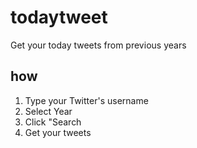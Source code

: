 # todaytweet
Get your today tweets from previous years

## how
1. Type your Twitter's username
2. Select Year
3. Click "Search
4. Get your tweets
